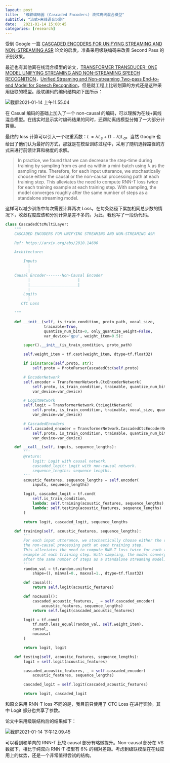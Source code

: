 ```yaml
---
layout: post
title:  "级联编码器 (Cascaded Encoders) 流式离线混合模型"
subtitle: "流式+离线语音识别"
date:   2021-01-14 15:00:45
categories: [research]
---
```


受到 Google 一篇  [CASCADED ENCODERS FOR UNIFYING STREAMING AND NON-STREAMING ASR](https://arxiv.org/abs/2010.14606) 论文的启发，准备采用级联编码来改善 Second Pass 的识别效果。

最近也有其他离在线混合模型的论文，[TRANSFORMER TRANSDUCER: ONE MODEL UNIFYING STREAMING AND NON-STREAMING SPEECH RECOGNITION](https://arxiv.org/abs/2010.03192)，[Unified Streaming and Non-streaming Two-pass End-to-end Model for Speech Recognition](https://arxiv.org/abs/2012.05481)，但是就工程上比较划算的方式还是这种采用级联的模型。级联编码的编码结构如下图所示：

![截屏2021-01-14 上午11.55.04](https://tva1.sinaimg.cn/large/008eGmZEgy1gmn33x8p35j30w00rqdjo.jpg)

在 Casual 编码的基础上加入了一个 non-causal 的编码，可以理解为在线+离线混合模型。在线实时显示实时编码结果的同时，还帮助离线模型分摊了一大部分计算量。

最终的 loss 计算可以引入一个权重系数：$L=λL_s +(1−λ)L_a$。当然 Google 也给出了他们认为最好的方式，那就是在模型训练过程中，采用了随机选择路径的方式来进行前馈计算和梯度的求解。

> In practice, we found that we can decrease the step-time during training by sampling from es and ea within a mini-batch using λ as the sampling rate. Therefore, for each input utterance, we stochastically choose either the causal or the non-causal processing path at each training step. This alleviates the need to compute RNN-T loss twice for each training example at each training step. With sampling, the model converges roughly after the same number of steps as a standalone streaming model.

这样可以减少训练中每次需要计算两次 Loss，在每条路径下累加相同总步数的情况下，收敛程度应该和分别计算是差不多的。为此，我也写了一段伪代码。

``` python
class CascadedCtcMultiLayer:
    """ 
    CASCADED ENCODERS FOR UNIFYING STREAMING AND NON-STREAMING ASR

    Ref: https://arxiv.org/abs/2010.14606

    Architecture:

        Inputs 
          |
          |             
    Causal Encoder-------Non-Causal Encoder
          |                     |
          |_____________________|
          |
        Logits
          |
       CTC Loss

    """

    def __init__(self, is_train_condition, proto_path, vocal_size,
                 trainable=True,
                 quantize_num_bits=0, only_quantize_weight=False,
                 var_device='gpu', weight_item=0.5):

        super().__init__(is_train_condition, proto_path)

        self.weight_item = tf.cast(weight_item, dtype=tf.float32)

        if isinstance(self.proto, str):
            self.proto = ProtoParserCascadedCtc(self.proto)

        # EncoderNetwork
        self.encoder = TransformerNetwork.CtcEncoderNetwork(
            self.proto, is_train_condition, trainable, quantize_num_bits, only_quantize_weight,
            var_device=var_device)

        # LogitNetwork
        self.logit = TransformerNetwork.CtcLogitNetwork(
            self.proto, is_train_condition, trainable, vocal_size, quantize_num_bits, only_quantize_weight,
            var_device=var_device)

        # CascadedEncoders
        self.cascaded_encoder = TransformerNetwork.CascadedCtcEncoderNetwork(
            self.proto, is_train_condition, trainable, quantize_num_bits, only_quantize_weight,
            var_device=var_device)

    def __call__(self, inputs, sequence_lengths):
        '''
        @return:
            logit: Logit with causal network.
            cascaded_logit: Logit with non-causal network.
            sequence_lengths: sequence lengths.
        '''
        acoustic_features, sequence_lengths = self.encoder(
            inputs, sequence_lengths)

        logit, cascaded_logit = tf.cond(
            self.is_train_condition,
            lambda: self.training(acoustic_features, sequence_lengths),
            lambda: self.testing(acoustic_features, sequence_lengths)
        )

        return logit, cascaded_logit, sequence_lengths

    def training(self, acoustic_features, sequence_lengths):
        '''
        For each input utterance, we stochastically choose either the causal or 
        the non-causal processing path at each training step. 
        This alleviates the need to compute RNN-T loss twice for each training 
        example at each training step. With sampling, the model converges roughly 
        after the same number of steps as a standalone streaming model.
        '''
        random_val = tf.random.uniform(
            shape=(), minval=0., maxval=1., dtype=tf.float32)

        def causal():
            return self.logit(acoustic_features)

        def nocausal():
            cascaded_acoustic_features, _ = self.cascaded_encoder(
                acoustic_features, sequence_lengths)
            return self.logit(cascaded_acoustic_features)

        logit = tf.cond(
            tf.math.less_equal(random_val, self.weight_item),
            causal,
            nocausal
        )

        return logit, logit

    def testing(self, acoustic_features, sequence_lengths):
        logit = self.logit(acoustic_features)

        cascaded_acoustic_features, _ = self.cascaded_encoder(
            acoustic_features, sequence_lengths)

        cascaded_logit = self.logit(cascaded_acoustic_features)

        return logit, cascaded_logit
```

和原文采用 RNN-T loss 不同的是，我目前只使用了 CTC Loss 在进行实验。其中 Logit 部分也共享了参数。

论文中采用级联结构后的结果如下：

![截屏2021-01-14 下午12.09.45](https://tva1.sinaimg.cn/large/008eGmZEgy1gmn3iwlblhj30v8084wfh.jpg)

可以看到和单向的 RNN-T 比较 causal 部分有略微提升。Non-causal 部分在 VS 数据下，相比于纯双向 RNN-T 模型有 6% 的相对差距。考虑到级联模型在在线应用上的优势，还是一个非常值得尝试的结构。

